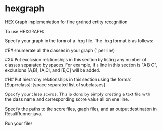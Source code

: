 hexgraph
========
HEX Graph implementation for fine grained entity recognition

To use HEXGRAPH:

Specify your graph in the form of a .hxg file. The .hxg format is as follows:

#E#
enumerate all the classes in your graph (1 per line)

#X#
Put exclusion relationships in this section by listing any number of classes separated by spaces. For example, if a line in this section is "A B C", exclusions [A,B], [A,C], and [B,C] will be added.

#H#
Put hierarchy relationships in this section using the format [Superclass]: [space separated list of subclasses]

Specify your class scores. This is done by simply creating a text file with the class name and corresponding score value all on one line.

Specify the paths to the score files, graph files, and an output destination in ResultRunner.java.

Run your files
